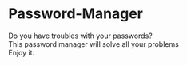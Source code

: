 # Password-Manager
Do you have troubles with your passwords?<br>
This password manager will solve all your problems <br>
Enjoy it.<br>



